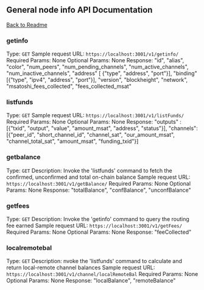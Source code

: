 ## General node info API Documentation
[Back to Readme](../README.md)

### getinfo
Type: `GET`
Sample request URL: `https://localhost:3001/v1/getinfo/`
Required Params: None
Optional Params: None
Response:
"id", "alias", "color", "num_peers", "num_pending_channels", "num_active_channels", "num_inactive_channels", "address" [ {"type", "address", "port"}], "binding" [{"type", "ipv4", "address", "port"}], "version", "blockheight", "network", "msatoshi_fees_collected", "fees_collected_msat"

### listfunds
Type: `GET`
Sample request URL: `https://localhost:3001/v1/listFunds/`
Required Params: None
Optional Params: None
Response:
"outputs" : [{"txid", "output", "value", "amount_msat", "address", "status"}], "channels": [{"peer_id", "short_channel_id", "channel_sat", "our_amount_msat", "channel_total_sat", "amount_msat", "funding_txid"}]

### getbalance
Type: `GET`
Description: Invoke the 'listfunds' command to fetch the confirmed, unconfirmed and total on-chain balance
Sample request URL: `https://localhost:3001/v1/getBalance/`
Required Params: None
Optional Params: None
Response:
"totalBalance", "confBalance", "unconfBalance"

### getfees
Type: `GET`
Description: Invoke the 'getinfo' command to query the routing fee earned
Sample request URL: `https://localhost:3001/v1/getFees/`
Required Params: None
Optional Params: None
Response:
"feeCollected"

### localremotebal
Type: `GET`
Description: nvoke the 'listfunds' command to calculate and return local-remote channel balances
Sample request URL: `https://localhost:3001/v1/channel/localRemoteBal`
Required Params: None
Optional Params: None
Response:
"localBalance", "remoteBalance"